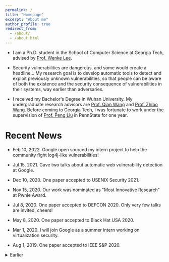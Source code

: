 ```yaml
---
permalink: /
title: "Homepage"
excerpt: "About me"
author_profile: true
redirect_from: 
  - /about/
  - /about.html
---
```


* I am a Ph.D. student in the School of Computer Science at Georgia Tech, advised by [Prof. Wenke Lee](http://wenke.gtisc.gatech.edu).

* Security vulnerabilities are dangerous, and some would create a headline... My research goal is to develop automatic tools to detect and exploit previously unknown vulnerabilities, so that people can be aware of both the existence and the security consequence of vulnerabilities in their systems, way earlier than adversaries.

* I received my Bachelor's Degree in Wuhan University. My undergraduate research advisors are [Prof. Qian Wang](https://scholar.google.com/citations?user=CD7ybnAAAAAJ&hl=en) and [Prof. Zhibo Wang](https://person.zju.edu.cn/zhibowang). Before coming to Georgia Tech, I was fortunate to work under the supervision of [Prof. Peng Liu](https://s2.ist.psu.edu/pliu/) in PennState for one year.

Recent News
====
* Feb 10, 2022. Google open sourced my intern project to help the community fight log4j-like vulnerabilities!

* Jul 15, 2021. Gave two talks about automatic web vulnerability detection at Google. 

* Dec 10, 2020. One paper accepted to USENIX Security 2021.

* Nov 15, 2020. Our work was nominated as "Most Innovative Research" at Pwnie Award.

* Jul 8, 2020. One paper accepted to DEFCON 2020. Only very few talks are invited, cheers!

* May 8, 2020. One paper accepted to Black Hat USA 2020.

* Mar 1, 2020. I will join Google as a summer intern working on virtualization security.

* Aug 1, 2019. One paper accepted to IEEE S&P 2020.


<details><summary>Earlier</summary>

* Feb 10, 2019. 9 CVEs were assigned for discovering SDN vulnerabilities.
* Jul 9, 2018. One paper accepted to ACM CCS 2018.
* Jun 1, 2018. One paper accepted to DEFCON USA 2018.

</details>







